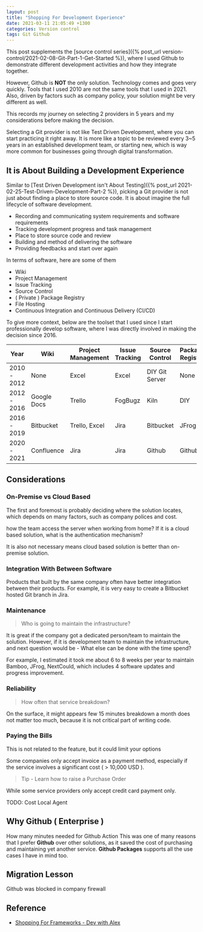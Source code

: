 ```yaml
---
layout: post
title: "Shopping For Development Experience"
date: 2021-03-11 21:05:49 +1300
categories: Version control
tags: Git Github
---
```


This post supplements the [source control series]({% post_url version-control/2021-02-08-Git-Part-1-Get-Started %}), where I used Github to demonstrate different development activities and how they integrate together.

However, Github is **NOT** the only solution. Technology comes and goes very quickly. Tools that I used 2010 are not the same tools that I used in 2021. Also, driven by factors such as company policy, your solution might be very different as well.

This records my journey on selecting 2 providers in 5 years and my considerations before making the decision.

Selecting a Git provider is not like Test Driven Development, where you can start practicing it right away. It is more like a topic to be reviewed every 3~5 years in an established development team, or starting new, which is way more common for businesses going through digital transformation.

## It is About Building a Development Experience

Similar to [Test Driven Development isn't About Testing]({% post_url 2021-02-25-Test-Driven-Development-Part-2 %}), picking a Git provider is not just about finding a place to store source code. It is about imagine the full lifecycle of software development.

- Recording and communicating system requirements and software requirements
- Tracking development progress and task management
- Place to store source code and review
- Building and method of delivering the software
- Providing feedbacks and start over again

In terms of software, here are some of them

- Wiki
- Project Management
- Issue Tracking
- Source Control
- ( Private ) Package Registry
- File Hosting
- Continuous Integration and Continuous Delivery (CI/CD)

To give more context, below are the toolset that I used since I start professionally develop software, where I was directly involved in making the decision since 2016.

| Year        | Wiki        | Project Management | Issue Tracking | Source Control | Package Registry | File Hosting             | CI/CD                       |
| ----------- | ----------- | ------------------ | -------------- | -------------- | ---------------- | ------------------------ | --------------------------- |
| 2010 - 2012 | None        | Excel              | Excel          | DIY Git Server | None             | Gmail                    | None                        |
| 2012 - 2016 | Google Docs | Trello             | FogBugz        | Kiln           | DIY              | DIY PHP                  | TeamCity                    |
| 2016 - 2019 | Bitbucket   | Trello, Excel      | Jira           | Bitbucket      | JFrog            | Shared Folder, NextCloud | Bamboo, Bitbucket Pipelines |
| 2020 - 2021 | Confluence  | Jira               | Jira           | Github         | Github           | Github                   | Github                      |

## Considerations

### On-Premise vs Cloud Based

The first and foremost is probably deciding where the solution locates, which depends on many factors, such as company polices and cost.

how the team access the server when working from home? If it is a cloud based solution, what is the authentication mechanism?

It is also not necessary means cloud based solution is better than on-premise solution.

### Integration With Between Software

Products that built by the same company often have better integration between their products. For example, it is very easy to create a Bitbucket hosted Git branch in Jira.

### Maintenance

> Who is going to maintain the infrastructure?

It is great if the company got a dedicated person/team to maintain the solution. However, if it is development team to maintain the infrastructure, and next question would be - What else can be done with the time spend?

For example, I estimated it took me about 6 to 8 weeks per year to maintain Bamboo, JFrog, NextCould, which includes 4 software updates and progress improvement.

### Reliability

> How often that service breakdown?

On the surface, it might appears few 15 minutes breakdown a month does not matter too much, because it is not critical part of writing code.

### Paying the Bills

This is not related to the feature, but it could limit your options

Some companies only accept invoice as a payment method, especially if the service involves a significant cost ( > 10,000 USD ).

> Tip - Learn how to raise a Purchase Order

While some service providers only accept credit card payment only.

TODO:
Cost
Local Agent

## Why Github ( Enterprise )

How many minutes needed for Github Action
This was one of many reasons that I prefer **Github** over other solutions, as it saved the cost of purchasing and maintaining yet another service. **Github Packages** supports all the use cases I have in mind too.

## Migration Lesson

Github was blocked in company firewall

## Reference

- [Shopping For Frameworks - Dev with Alex](http://dev-with-alex.blogspot.com/2016/12/shopping-for-frameworks.html)
